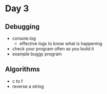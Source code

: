 # Day 3

## Debugging

- console.log
  - effective logs to know what is happening
- check your program often as you build it
- example buggy program

## Algorithms

- c to f
- reverse a string
